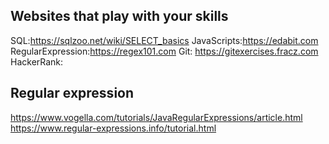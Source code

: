 ## Websites that play with your skills
SQL:https://sqlzoo.net/wiki/SELECT_basics
JavaScripts:https://edabit.com
RegularExpression:https://regex101.com
Git: https://gitexercises.fracz.com
HackerRank: 

## Regular expression
https://www.vogella.com/tutorials/JavaRegularExpressions/article.html
https://www.regular-expressions.info/tutorial.html